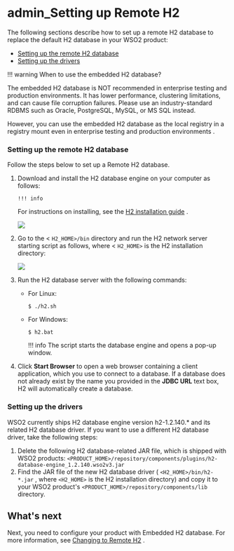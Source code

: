 # admin\_Setting up Remote H2

The following sections describe how to set up a remote H2 database to replace the default H2 database in your WSO2 product:

-   [Setting up the remote H2 database](#admin_SettingupRemoteH2-SettinguptheremoteH2database)
-   [Setting up the drivers](#admin_SettingupRemoteH2-Settingupthedrivers)

!!! warning
When to use the embedded H2 database?

The embedded H2 database is NOT recommended in enterprise testing and production environments. It has lower performance, clustering limitations, and can cause file corruption failures. Please use an industry-standard RDBMS such as Oracle, PostgreSQL, MySQL, or MS SQL instead.

However, you can use the embedded H2 database as the local registry in a registry mount even in enterprise testing and production environments .


### Setting up the remote H2 database

Follow the steps below to set up a Remote H2 database.

1.  Download and install the H2 database engine on your computer as follows:

        !!! info
    For instructions on installing, see the [H2 installation guide](http://www.h2database.com/html/quickstart.html) .


    ![]({{base_path}}/assets/attachments/126562364/126562369.png)

2.  Go to the &lt; `H2_HOME>/bin` directory and run the H2 network server starting script as follows, where &lt; `H2_HOME>` is the H2 installation directory:

    ![]({{base_path}}/assets/attachments/126562364/126562368.png)

3.  Run the H2 database server with the following commands:

    -   For Linux:

            $ ./h2.sh

    <!-- -->

    -   For Windows:

            $ h2.bat

        !!! info
    The script starts the database engine and opens a pop-up window.


4.  Click **Start Browser** to open a web browser containing a client application, which you use to connect to a database. If a database does not already exist by the name you provided in the **JDBC URL** text box, H2 will automatically create a database.

### Setting up the drivers

WSO2 currently ships H2 database engine version h2-1.2.140.\* and its related H2 database driver. If you want to use a different H2 database driver, take the following steps:

1.  Delete the following H2 database-related JAR file, which is shipped with WSO2 products:
`<PRODUCT_HOME>/repository/components/plugins/h2-database-engine_1.2.140.wso2v3.jar`
2.  Find the JAR file of the new H2 database driver ( `<H2_HOME>/bin/h2-*.jar` , where `<H2_HOME>` is the H2 installation directory) and copy it to your WSO2 product's `<PRODUCT_HOME>/repository/components/lib` directory.

## What's next

Next, you need to configure your product with Embedded H2 database. For more information, see [Changing to Remote H2](https://docs.wso2.com/display/ADMIN44x/Changing+to+Remote+H2) .

